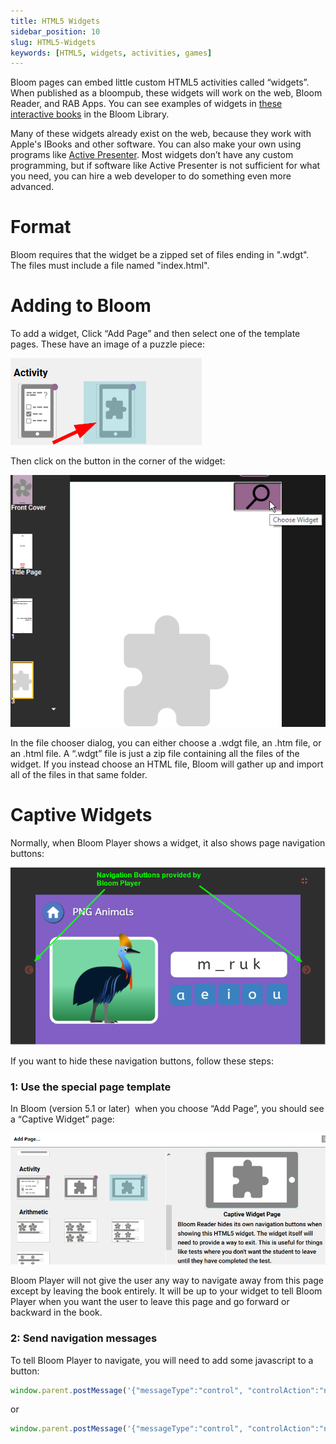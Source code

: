 ```yaml
---
title: HTML5 Widgets
sidebar_position: 10
slug: HTML5-Widgets
keywords: [HTML5, widgets, activities, games]
---
```




Bloom  pages can embed little custom HTML5 activities called “widgets”. When published as a bloompub, these widgets will work on the web, Bloom Reader, and RAB Apps. You can see examples of widgets in [these interactive books](https://bloomlibrary.org/activities/books-with-widgets) in the Bloom Library.


Many of these widgets already exist on the web, because they work with Apple's IBooks and other software. You can also make your own using programs like [Active Presenter](https://atomisystems.com/activepresenter/). Most widgets don’t have any custom programming, but if software like Active Presenter is not sufficient for what you need, you can hire a web developer to do something even more advanced.


# Format


Bloom requires that the widget be a zipped set of files ending in ".wdgt". The files must include a file named "index.html".


# Adding to Bloom


To add a widget, Click “Add Page” and then select one of the template pages. These have an image of a puzzle piece:


![](./407199131.png)


Then click on the button in the corner of the widget:


![](./431553782.png)


In the file chooser dialog, you can either choose a .wdgt file, an .htm file, or an .html file. A “.wdgt” file is just a zip file containing all the files of the widget. If you instead choose an HTML file, Bloom will gather up and import all of the files in that same folder.


# Captive Widgets


Normally, when Bloom Player shows a widget, it also shows page navigation buttons:


![](./346919601.png)


If you want to hide these navigation buttons, follow these steps:


### 1: Use the special page template


In Bloom (version 5.1 or later)  when you choose “Add Page”, you should see a “Captive Widget” page:


![](./729849789.png)


Bloom Player will not give the user any way to navigate away from this page except by leaving the book entirely. It will be up to your widget to tell Bloom Player when you want the user to leave this page and go forward or backward in the book.


### 2: Send navigation messages


To tell Bloom Player to navigate, you will need to add some javascript to a button:


<div class='notion-row'>
<div class='notion-column'>

```javascript
window.parent.postMessage('{"messageType":"control", "controlAction":"navigate-to-previous-page"}',"*");
```

</div>
</div>


or


<div class='notion-row'>
<div class='notion-column'>

```javascript
window.parent.postMessage('{"messageType":"control", "controlAction":"navigate-to-next-page"}',"*");
```

</div>
</div>

